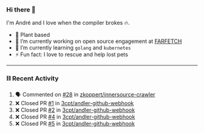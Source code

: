 ### Hi there 👋

I'm André and I love when the compiler brokes 🔥.

- 🥦 Plant based
- 🔭 I’m currently working on open source engagement at [FARFETCH](https://github.com/Farfetch) 
- 🌱 I’m currently learning `golang` and `kubernetes`
- ⚡ Fun fact: I love to rescue and help lost pets

---

### ⛓️ Recent Activity

<!--START_SECTION:activity-->
1. 🗣 Commented on [#28](https://github.com/zkoppert/innersource-crawler/issues/28) in [zkoppert/innersource-crawler](https://github.com/zkoppert/innersource-crawler)
2. ❌ Closed PR [#1](https://github.com/3cpt/andler-github-webhook/pull/1) in [3cpt/andler-github-webhook](https://github.com/3cpt/andler-github-webhook)
3. ❌ Closed PR [#2](https://github.com/3cpt/andler-github-webhook/pull/2) in [3cpt/andler-github-webhook](https://github.com/3cpt/andler-github-webhook)
4. ❌ Closed PR [#4](https://github.com/3cpt/andler-github-webhook/pull/4) in [3cpt/andler-github-webhook](https://github.com/3cpt/andler-github-webhook)
5. ❌ Closed PR [#5](https://github.com/3cpt/andler-github-webhook/pull/5) in [3cpt/andler-github-webhook](https://github.com/3cpt/andler-github-webhook)
<!--END_SECTION:activity-->

<!--
**3cpt/3cpt** is a ✨ _special_ ✨ repository because its `README.md` (this file) appears on your GitHub profile.

Here are some ideas to get you started:

- 🔭 I’m currently working on ...
- 🌱 I’m currently learning ...
- 👯 I’m looking to collaborate on ...
- 🤔 I’m looking for help with ...
- 💬 Ask me about ...
- 📫 How to reach me: ...
- 😄 Pronouns: ...
- ⚡ Fun fact: ...
-->
